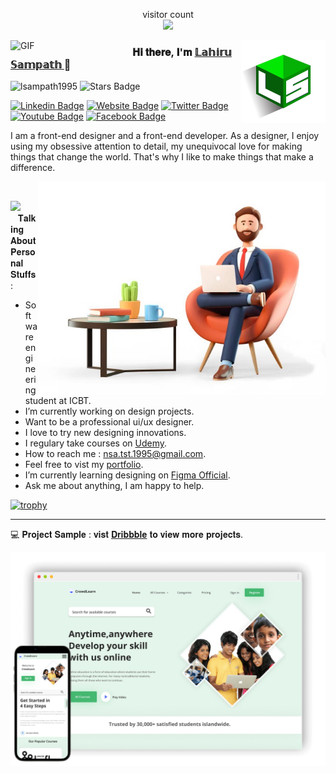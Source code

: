<p align="center"> 
  visitor count<br>
  <img src="https://profile-counter.glitch.me/lsampath1995/count.svg" />
</p>

<img align="right" alt="GIF" src="https://github.com/lsampath1995/lsampath1995/blob/114f83d840979f561e65736dead419ecf169709c/depositphotos_430652374-stock-illustration-letter-logo-hexagon-shape-green.jpg" width="135" height=""/>

<img align="left" alt="GIF" src="https://github.com/lsampath1995/Profile/blob/aef973e6a74143e73ebd71796318e8e5aefabddc/images/undraw/me.png" width="195" height=""/>

### **𝐇𝐢 𝐭𝐡𝐞𝐫𝐞, 𝐈'𝐦** <a href="https://lsampath1.netlify.app" target="_blank">𝕃𝕒𝕙𝕚𝕣𝕦 𝕊𝕒𝕞𝕡𝕒𝕥𝕙 </a>👋

[](https://visitor-badge.glitch.me/badge?page_id=lsampath1995.lsampath1995) <img src="https://komarev.com/ghpvc/?username=lsampath1995" alt="lsampath1995" /> 
<a href="https://github.com/lsampath1995/awesome-github-profile-readme/issues"></a> <img src="https://img.shields.io/github/stars/lsampath1995" alt="Stars Badge"/></a>

[![Linkedin Badge](https://img.shields.io/badge/-LinkedIn-0e76a8?style=flat&logo=Linkedin&logoColor=white)](https://www.linkedin.com/in/l%CE%B4hiru-s%CE%B4mp%CE%B4th-3a8169177/)
[![Website Badge](https://img.shields.io/badge/Website-3b5998?style=flat&logo=google-chrome&logoColor=white)](https://lsampath1.netlify.app)
[![Twitter Badge](https://img.shields.io/badge/-Twitter-00acee?style=flat&logo=Twitter&logoColor=white)](https://twitter.com/lsampath1_)
[![Youtube Badge](https://img.shields.io/badge/-YouTube-e4405f?style=flat&logo=Youtube&logoColor=white)](https://m.youtube.com/user/38919929045544/featured)
[![Facebook Badge](https://img.shields.io/badge/-Facebook-0088cc?style=flat&logo=Facebook&logoColor=white)](https://www.facebook.com/nsa.tst.1995/)

I am a front-end designer and a front-end developer. As a designer, I enjoy using my obsessive attention to detail, my unequivocal love for making things that change the world. That's why I like to make things that make a difference.

<img align="right" alt="GIF" src="https://github.com/lsampath1995/lsampath1995/blob/d4aa72077224cbd01ca4871276e069eddd84bbec/ddr.jpg" width="460"/>
 
 <br>
 
<img src="https://camo.githubusercontent.com/40dff491d4e8123af55298ef908faedb66c463e5/68747470733a2f2f6d656469612e67697068792e636f6d2f6d656469612f57556c706c634d704f43456d5447427442572f67697068792e676966" width="50"> &nbsp;&nbsp;&nbsp;𝐓𝐚𝐥𝐤𝐢𝐧𝐠 𝐀𝐛𝐨𝐮𝐭 𝐏𝐞𝐫𝐬𝐨𝐧𝐚𝐥 𝐒𝐭𝐮𝐟𝐟𝐬 :

- Software engineering student at ICBT.
- I’m currently working on design projects.
- Want to be a professional ui/ux designer.
- I love to try new designing innovations.
- I regulary take courses on [Udemy](https://www.udemy.com/).
- How to reach me : nsa.tst.1995@gmail.com.
- Feel free to vist my [portfolio](https://lsampath1.netlify.app).
- I’m currently learning designing on [Figma Official](https://figma.com/).
- Ask me about anything, I am happy to help.

[![trophy](https://github-profile-trophy.vercel.app/?username=lsampath1995&theme=onelight&row=1&column=7)](https://github.com/ryo-ma/github-profile-trophy)

<hr>

💻 𝐏𝐫𝐨𝐣𝐞𝐜𝐭 𝐒𝐚𝐦𝐩𝐥𝐞 : 𝐯𝐢𝐬𝐭 [𝐃𝐫𝐢𝐛𝐛𝐛𝐥𝐞](https://dribbble.com/lsampath1) 𝐭𝐨 𝐯𝐢𝐞𝐰 𝐦𝐨𝐫𝐞 𝐩𝐫𝐨𝐣𝐞𝐜𝐭𝐬.

<img src="https://github.com/lsampath1995/lsampath1995/blob/55b2822cf2d2fb1cc94646826baa58892e443578/project%2001.png">

